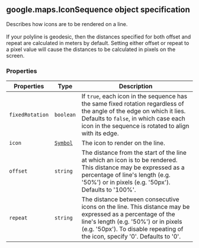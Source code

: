 <h2 id="IconSequence">
google.maps.IconSequence
object specification
</h2><p>Describes how icons are to be rendered on a line. <br><br> If your polyline is geodesic, then the distances specified for both offset and repeat are calculated in meters by default. Setting either offset or repeat to a pixel value will cause the distances to be calculated in pixels on the screen.</p><h3>Properties</h3><table summary="interface IconSequence - Properties" width="100%">
<thead>
<tr><th>Properties</th>
<th>Type</th>
<th>Description</th>
</tr></thead>
<tbody>
<tr>
<td><code>fixedRotation</code></td>
<td><code>boolean</code></td>
<td>If <code>true</code>, each icon in the sequence has the same fixed rotation regardless of the angle of the edge on which it lies. Defaults to <code>false</code>, in which case each icon in the sequence is rotated to align with its edge.</td>
</tr>
<tr>
<td><code>icon</code></td>
<td><code><a href="https://github.com/amenadiel/google-maps-documentation/blob/master/docs/google.maps.Symbol.md">Symbol</a></code></td>
<td>The icon to render on the line.</td>
</tr>
<tr>
<td><code>offset</code></td>
<td><code>string</code></td>
<td>The distance from the start of the line at which an icon is to be rendered. This distance may be expressed as a percentage of line's length (e.g. '50%') or in pixels (e.g. '50px'). Defaults to '100%'.</td>
</tr>
<tr>
<td><code>repeat</code></td>
<td><code>string</code></td>
<td>The distance between consecutive icons on the line. This distance may be expressed as a percentage of the line's length (e.g. '50%') or in pixels (e.g. '50px'). To disable repeating of the icon, specify '0'. Defaults to '0'.</td>
</tr>
</tbody>
</table>